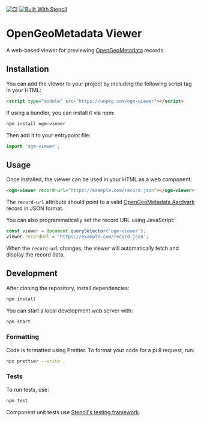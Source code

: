 [![CI](https://github.com/OpenGeoMetadata/ogm-viewer/actions/workflows/ci.yml/badge.svg)](https://github.com/OpenGeoMetadata/ogm-viewer/actions/workflows/ci.yml)
[![Built With Stencil](https://img.shields.io/badge/-Built%20With%20Stencil-16161d.svg?logo=data%3Aimage%2Fsvg%2Bxml%3Bbase64%2CPD94bWwgdmVyc2lvbj0iMS4wIiBlbmNvZGluZz0idXRmLTgiPz4KPCEtLSBHZW5lcmF0b3I6IEFkb2JlIElsbHVzdHJhdG9yIDE5LjIuMSwgU1ZHIEV4cG9ydCBQbHVnLUluIC4gU1ZHIFZlcnNpb246IDYuMDAgQnVpbGQgMCkgIC0tPgo8c3ZnIHZlcnNpb249IjEuMSIgaWQ9IkxheWVyXzEiIHhtbG5zPSJodHRwOi8vd3d3LnczLm9yZy8yMDAwL3N2ZyIgeG1sbnM6eGxpbms9Imh0dHA6Ly93d3cudzMub3JnLzE5OTkveGxpbmsiIHg9IjBweCIgeT0iMHB4IgoJIHZpZXdCb3g9IjAgMCA1MTIgNTEyIiBzdHlsZT0iZW5hYmxlLWJhY2tncm91bmQ6bmV3IDAgMCA1MTIgNTEyOyIgeG1sOnNwYWNlPSJwcmVzZXJ2ZSI%2BCjxzdHlsZSB0eXBlPSJ0ZXh0L2NzcyI%2BCgkuc3Qwe2ZpbGw6I0ZGRkZGRjt9Cjwvc3R5bGU%2BCjxwYXRoIGNsYXNzPSJzdDAiIGQ9Ik00MjQuNywzNzMuOWMwLDM3LjYtNTUuMSw2OC42LTkyLjcsNjguNkgxODAuNGMtMzcuOSwwLTkyLjctMzAuNy05Mi43LTY4LjZ2LTMuNmgzMzYuOVYzNzMuOXoiLz4KPHBhdGggY2xhc3M9InN0MCIgZD0iTTQyNC43LDI5Mi4xSDE4MC40Yy0zNy42LDAtOTIuNy0zMS05Mi43LTY4LjZ2LTMuNkgzMzJjMzcuNiwwLDkyLjcsMzEsOTIuNyw2OC42VjI5Mi4xeiIvPgo8cGF0aCBjbGFzcz0ic3QwIiBkPSJNNDI0LjcsMTQxLjdIODcuN3YtMy42YzAtMzcuNiw1NC44LTY4LjYsOTIuNy02OC42SDMzMmMzNy45LDAsOTIuNywzMC43LDkyLjcsNjguNlYxNDEuN3oiLz4KPC9zdmc%2BCg%3D%3D&colorA=16161d&style=flat-square)](https://stenciljs.com)

# OpenGeoMetadata Viewer

A web-based viewer for previewing [OpenGeoMetadata](https://opengeometadata.org/) records.

## Installation

You can add the viewer to your project by including the following script tag in your HTML:

```html
<script type="module" src="https://unpkg.com/ogm-viewer"></script>
```

If using a bundler, you can install it via npm:

```bash
npm install ogm-viewer
```

Then add it to your entrypoint file:

```javascript
import 'ogm-viewer';
```

## Usage

Once installed, the viewer can be used in your HTML as a web component:

```html
<ogm-viewer record-url="https://example.com/record.json"></ogm-viewer>
```

The `record-url` attribute should point to a valid [OpenGeoMetadata Aardvark](https://opengeometadata.org/ogm-aardvark/) record in JSON format.

You can also programmatically set the record URL using JavaScript:

```javascript
const viewer = document.querySelector('ogm-viewer');
viewer.recordUrl = 'https://example.com/record.json';
```

When the `record-url` changes, the viewer will automatically fetch and display the record data.

## Development

After cloning the repository, install dependencies:

```bash
npm install
```

You can start a local development web server with:

```bash
npm start
```

### Formatting

Code is formatted using Prettier. To format your code for a pull request, run:

```bash
npx prettier --write .
```

### Tests

To run tests, use:

```bash
npm test
```

Component unit tests use [Stencil's testing framework](https://stenciljs.com/docs/unit-testing).
